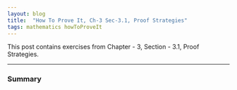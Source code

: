 ```yaml
---
layout: blog
title:  "How To Prove It, Ch-3 Sec-3.1, Proof Strategies"
tags: mathematics howToProveIt
---
```

This post contains exercises from Chapter - 3, Section - 3.1, Proof Strategies.

<!--more-->

<hr/>

### Summary

